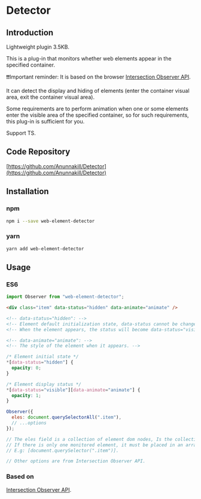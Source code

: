 # Detector

## Introduction

Lightweight plugin 3.5KB.

This is a plug-in that monitors whether web elements appear in the specified container.

❗️❗️Important reminder: It is based on the browser [Intersection Observer API](https://developer.mozilla.org/zh-CN/docs/Web/API/Intersection_Observer_API).

It can detect the display and hiding of elements (enter the container visual area, exit the container visual area).

Some requirements are to perform animation when one or some elements enter the visible area of the specified container, so for such requirements, this plug-in is sufficient for you.

Support TS.

## Code Repository

[https://github.com/Anunnakill/Detector](https://github.com/Anunnakill/Detector)

## Installation

### npm

```bash
npm i --save web-element-detector
```

### yarn

```bash
yarn add web-element-detector
```

## Usage

### ES6

```javascript
import Observer from "web-element-detector";
```

```html
<div class="item" data-status="hidden" data-animate="animate" />

<!-- data-status="hidden": -->
<!-- Element default initialization state, data-status cannot be changed, hidden can.-->
<!-- When the element appears, the status will become data-status="visible". -->

<!-- data-animate="animate": -->
<!-- The style of the element when it appears. -->
```

```css
/* Element initial state */
*[data-status="hidden"] {
  opacity: 0;
}

/* Element display status */
*[data-status="visible"][data-animate="animate"] {
  opacity: 1;
}
```

```javascript
Observer({
  eles: document.querySelectorAll(".item"),
  // ...options
});

// The eles field is a collection of element dom nodes, Is the collection of elements to be monitored.
// If there is only one monitored element, it must be placed in an array.
// E.g: [document.querySelector(".item")].

// Other options are from Intersection Observer API.
```

### Based on

[Intersection Observer API](https://developer.mozilla.org/zh-CN/docs/Web/API/Intersection_Observer_API).
